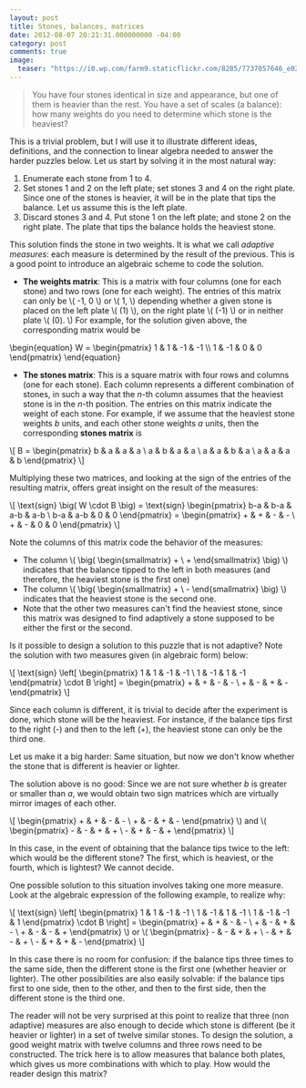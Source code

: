 ```yaml
---
layout: post
title: Stones, balances, matrices
date: 2012-08-07 20:21:31.000000000 -04:00
category: post
comments: true
image:
  teaser: "https://i0.wp.com/farm9.staticflickr.com/8285/7737057646_e02f559a02_o_d.jpg"
---
```


>You have four stones identical in size and appearance, but one of them is heavier than the rest.  You have a set of scales (a balance): how many weights do you need to determine which stone is the heaviest?

This is a trivial problem, but I will use it to illustrate different ideas, definitions, and the connection to linear algebra needed to answer the harder puzzles below.  Let us start by solving it in the most natural way:

1. Enumerate each stone from 1 to 4.
2. Set stones 1 and 2 on the left plate; set stones 3 and 4 on the right plate.  Since one of the stones is heavier, it will be in the plate that tips the balance.  Let us assume this is the left plate.
3. Discard stones 3 and 4. Put stone 1 on the left plate; and stone 2 on the right plate.  The plate that tips the balance holds the heaviest stone.

This solution finds the stone in two weights.  It is what we call *adaptive measures*: each measure is determined by the result of the previous.  This is a good point to introduce an algebraic scheme to code the solution.

* **The weights matrix**: This is a matrix with four columns (one for each stone) and two rows (one for each weight).  The entries of this matrix can only be <span>\\( -1, 0 \\)</span> or <span>\\( 1, \\)</span> depending whether a given stone is placed on the left plate <span>\\( (1) \\)</span>, on the right plate <span>\\( (-1) \\)</span> or in neither plate <span>\\( (0). \\)</span>  For example, for the solution given above, the corresponding matrix would be

<div>
\begin{equation} W = \begin{pmatrix} 1 & 1 & -1 & -1 \\ 1 & -1 & 0 & 0 \end{pmatrix} \end{equation}
</div>

* **The stones matrix**: This is a square matrix with four rows and columns (one for each stone).  Each column represents a different combination of stones, in such a way that the *n*-th column assumes that the heaviest stone is in the *n*-th position.  The entries on this matrix indicate the weight of each stone.  For example, if we assume that the heaviest stone weights *b* units, and each other stone weights *a* units, then the corresponding **stones matrix** is

\\[ B = \begin{pmatrix} b & a & a & a \\ a & b & a & a \\ a & a & b & a \\ a & a & a & b \end{pmatrix} \\]

Multiplying these two matrices, and looking at the sign of the entries of the resulting matrix, offers great insight on the result of the measures:

\\[ \text{sign} \big( W \cdot B \big) = \text{sign} \begin{pmatrix} b-a & b-a & a-b & a-b \\ b-a & a-b & 0 & 0 \end{pmatrix} = \begin{pmatrix} + & + & - & - \\ + & - & 0 & 0 \end{pmatrix} \\]

Note the columns of this matrix code the behavior of the measures:
* The column <span>\\( \big( \begin{smallmatrix} + \\ + \end{smallmatrix} \big) \\)</span> indicates that the balance tipped to the left in both measures (and therefore, the heaviest stone is the first one)
* The column <span>\\( \big( \begin{smallmatrix} + \\ - \end{smallmatrix} \big) \\)</span> indicates that the heaviest stone is the second one.
* Note that the other two measures can't find the heaviest stone, since this matrix was designed to find adaptively a stone supposed to be either the first or  the second.

Is it possible to design a solution to this puzzle that is not adaptive?  Note the solution with two measures given (in algebraic form) below:

\\[ \text{sign} \left[ \begin{pmatrix} 1 & 1 & -1 & -1 \\ 1 & -1 & 1 & -1 \end{pmatrix} \cdot B \right] = \begin{pmatrix} + & + & - & - \\ + & - & + & - \end{pmatrix} \\]

Since each column is different, it is trivial to decide after the experiment is done, which stone will be the heaviest.  For instance, if the balance tips first to the right (-) and then to the left (+), the heaviest stone can only be the third one.

Let us make it a big harder: Same situation, but now we don't know whether the stone that is different is heavier or lighter.

The solution above is no good: Since we are not sure whether *b* is greater or smaller than *a*, we would obtain two sign matrices which are virtually mirror images of each other.

\\[ \begin{pmatrix} + & + & - & - \\ + & - & + & - \end{pmatrix} \\)</span> and <span>\\( \begin{pmatrix} - & - & + & + \\ - & + & - & + \end{pmatrix} \\]

In this case, in the event of obtaining that the balance tips twice to the left: which would be the different stone?  The first, which is heaviest, or the fourth, which is lightest?  We cannot decide.

One possible solution to this situation involves taking one more measure.  Look at the algebraic expression of the following example, to realize why:

\\[ \text{sign} \left[ \begin{pmatrix} 1 & 1 & -1 & -1 \\ 1 & -1 & 1 & -1 \\ 1 & -1 & -1 & 1 \end{pmatrix} \cdot B \right] = \begin{pmatrix} + & + & - & - \\ + & - & + & - \\ + & - & - & + \end{pmatrix} \\)</span> or <span>\\( \begin{pmatrix} - & - & + & + \\ - & + & - & + \\ - & + & + & - \end{pmatrix} \\]

In this case there is no room for confusion: if the balance tips three times to the same side, then the different stone is the first one (whether heavier or lighter). The other possibilities are also easily solvable: if the balance tips first to one side, then to the other, and then to the first side, then the different stone is the third one.

The reader will not be very surprised at this point to realize that three (non adaptive) measures are also enough to decide which stone is different (be it heavier or lighter) in a set of twelve similar stones. To design the solution, a good weight matrix with twelve columns and three rows need to be constructed.  The trick here is to allow measures that balance both plates, which gives us more combinations with which to play.  How would the reader design this matrix?
